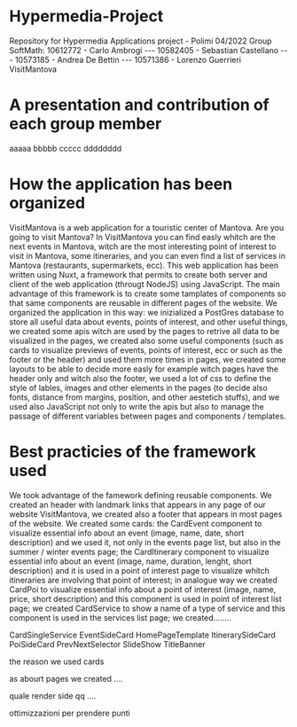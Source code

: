 # Hypermedia-Project

 Repository for Hypermedia Applications project - Polimi 04/2022
 Group SoftMath: 10612772 - Carlo Ambrogi --- 10582405 - Sebastian Castellano --- 10573185 - Andrea De Bettin --- 10571386 - Lorenzo Guerrieri
 VisitMantova

# A presentation and contribution of each group member

aaaaa bbbbb ccccc dddddddd

# How the application has been organized

VisitMantova is a web application for a touristic center of Mantova. Are you going to visit Mantova? In VisitMantova you can find easly whitch are the next events in Mantova, witch are the most interesting point of interest to visit in Mantova, some itineraries, and you can even find a list of services in Mantova (restaurants, supermarkets, ecc).
This web application has been written using Nuxt, a framework that permits to create both server and client of the web application (througt NodeJS) using JavaScript. The main advantage of this framework is to create some tamplates of components so that same components are reusable in different pages of the website.
We organized the application in this way: we inizialized a PostGres database to store all useful data about events, points of interest, and other useful things, we created some apis witch are used by the pages to retrive all data to be visualized in the pages, we created also some useful components (such as cards to visualize previews of events, points of interest, ecc or such as the footer or the header) and used them more times in pages, we created some layouts to be able to decide more easly for example witch pages have the header only and witch also the footer, we used a lot of css to define the style of lables, images and other elements in the pages (to decide also fonts, distance from margins, position, and other aestetich stuffs), and we used also JavaScript not only to write the apis but also to manage the passage of different variables between pages and components / templates.

# Best practicies of the framework used

We took advantage of the famework defining reusable components. We created an header with landmark links that appears in any page of our website VisitMantova, we created also a footer that appears in most pages of the website.
We created some cards: the CardEvent component to visualize essential info about an event (image, name, date, short description) and we used it, not only in the events page list, but also in the summer / winter events page; the CardItinerary component to visualize essential info about an event (image, name, duration, lenght, short description) and it is used in a point of interest page to visualize whitch itineraries are involving that point of interest; in analogue way we created CardPoi to visualize essential info about a point of interest (image, name, price, short description) and this component is used in point of interest list page; we created CardService to show a name of a type of service and this component is used in the services list page; we created........

CardSingleService EventSideCard HomePageTemplate ItinerarySideCard PoiSideCard
PrevNextSelector SlideShow TitleBanner

the reason we used cards

as abourt pages we created ....

quale render side qq ....

ottimizzazioni per prendere punti

